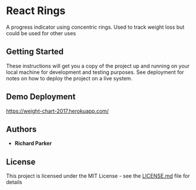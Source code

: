 # React Rings

A progress indicator using concentric rings. Used to track weight loss but could be used for other uses

## Getting Started

These instructions will get you a copy of the project up and running on your local machine for development and testing purposes. See deployment for notes on how to deploy the project on a live system.


## Demo Deployment
https://weight-chart-2017.herokuapp.com/

## Authors

* **Richard Parker**

## License

This project is licensed under the MIT License - see the [LICENSE.md](LICENSE.md) file for details

